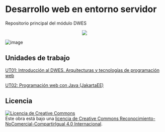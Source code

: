 # Desarrollo web en entorno servidor

Repositorio principal del módulo DWES

<center>
<img src="https://github.com/user-attachments/assets/72eda7f6-d0ea-4d7b-84fa-9b2398477683"/>
</center>



![image](https://github.com/user-attachments/assets/41a94276-8b9a-468b-a347-6f56fd7d6f66)

## Unidades de trabajo

[UT01: Introducción al DWES. Arquitecturas y tecnologías de programación web](https://github.com/profeMelola/DWES-01-2024-25)

[UT02: Programación web con Java (JakartaEE)](https://github.com/profeMelola/DWES-02-2024-25)






## Licencia

<a rel="license" href="http://creativecommons.org/licenses/by-nc-sa/4.0/"><img alt="Licencia de Creative Commons" style="border-width:0" src="https://i.creativecommons.org/l/by-nc-sa/4.0/88x31.png" /></a><br />Este obra está bajo una <a rel="license" href="http://creativecommons.org/licenses/by-nc-sa/4.0/">licencia de Creative Commons Reconocimiento-NoComercial-CompartirIgual 4.0 Internacional</a>.

